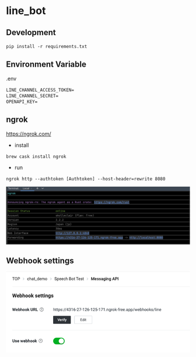 # line_bot

## Development

```
pip install -r requirements.txt
```

## Environment Variable

.env
```
LINE_CHANNEL_ACCESS_TOKEN=
LINE_CHANNEL_SECRET=
OPENAPI_KEY=
```

## ngrok
https://ngrok.com/


* install
```
brew cask install ngrok
```

* run
```
ngrok http --authtoken [Authtoken] --host-header=rewrite 8080
```

![ngrok](/image/ngrok.png)


## Webhook settings

![Webhook settings](/image/webhook%20setting.png)
